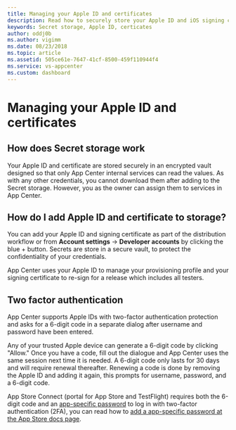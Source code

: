 ```yaml
---
title: Managing your Apple ID and certificates
description: Read how to securely store your Apple ID and iOS signing certificate in App Center.
keywords: Secret storage, Apple ID, certicates
author: oddj0b
ms.author: vigimm
ms.date: 08/23/2018
ms.topic: article
ms.assetid: 505ce61e-7647-41cf-8500-459f110944f4
ms.service: vs-appcenter
ms.custom: dashboard
---
```


# Managing your Apple ID and certificates

## How does Secret storage work

Your Apple ID and certificate are stored securely in an encrypted vault designed so that only App Center internal services can read the values. As with any other credentials, you cannot download them after adding to the Secret storage. However, you as the owner can assign them to services in App Center.

## How do I add Apple ID and certificate to storage?

You can add your Apple ID and signing certificate as part of the distribution workflow or from **Account settings** -> **Developer accounts** by clicking the blue + button. Secrets are store in a secure vault, to protect the confidentiality of your credentials.

App Center uses your Apple ID to manage your provisioning profile and your signing certificate to re-sign for a release which includes all testers.

## Two factor authentication

App Center supports Apple IDs with two-factor authentication protection and asks for a 6-digit code in a separate dialog after username and password have been entered.

Any of your trusted Apple device can generate a 6-digit code by clicking "Allow." Once you have a code, fill out the dialogue and App Center uses the same session next time it is needed. A 6-digit code only lasts for 30 days and will require renewal thereafter. Renewing a code is done by removing the Apple ID and adding it again, this prompts for username, password, and a 6-digit code.

App Store Connect (portal for App Store and TestFlight) requires both the 6-digit code and an [app-specific password](https://support.apple.com/en-us/HT204397) to log in with two-factor authentication (2FA), you can read how to [add a app-specific password at the App Store docs page](~/distribution/stores/apple.md#adding-two-factor-authentication).

